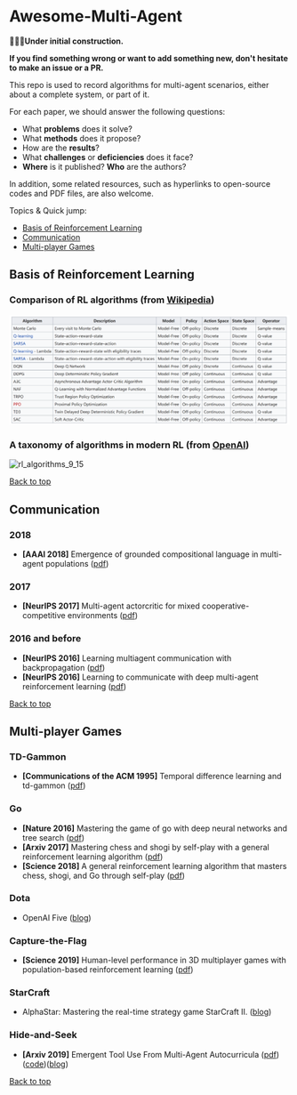 # Awesome-Multi-Agent

**:running::running::running:Under initial construction.**

**If you find something wrong or want to add something new, don't hesitate to make an issue or a PR.**

This repo is used to record  algorithms for multi-agent scenarios, either about a complete system, or part of it. 

For each paper, we should answer the following questions:
- What **problems** does it solve?
- What **methods** does it propose?
- How are the **results**?
- What **challenges** or **deficiencies** does it face?
- **Where** is it published? **Who** are the authors?

In addition, some related resources, such as hyperlinks to open-source codes and PDF files, are also welcome.

Topics & Quick jump:
  - [Basis of Reinforcement Learning](#basis-of-reinforcement-learning)
  - [Communication](#communication)
  - [Multi-player Games](#multi-player-games)

## Basis of Reinforcement Learning

### Comparison of RL algorithms (from [Wikipedia](https://en.wikipedia.org/wiki/Reinforcement_learning))
![1569218477168](./_assets/1569218477168.png)

### A taxonomy of algorithms in modern RL (from [OpenAI](https://spinningup.openai.com/en/latest/spinningup/rl_intro2.html#citations-below))
![rl_algorithms_9_15](https://spinningup.openai.com/en/latest/_images/rl_algorithms_9_15.svg)

[Back to top](#awesome-multi-agent)

## Communication

### 2018

- **[AAAI 2018]** Emergence of grounded compositional language in multi-agent populations ([pdf](https://www.aaai.org/ocs/index.php/AAAI/AAAI18/paper/viewFile/17007/15846))

### 2017

- **[NeurIPS 2017]** Multi-agent actorcritic for mixed cooperative-competitive environments ([pdf](https://papers.nips.cc/paper/7217-multi-agent-actor-critic-for-mixed-cooperative-competitive-environments.pdf))

### 2016 and before

- **[NeurIPS 2016]** Learning multiagent communication with backpropagation ([pdf](https://papers.nips.cc/paper/6398-learning-multiagent-communication-with-backpropagation.pdf))
- **[NeurIPS 2016]** Learning to
communicate with deep multi-agent reinforcement learning ([pdf](https://papers.nips.cc/paper/6042-learning-to-communicate-with-deep-multi-agent-reinforcement-learning.pdf))

[Back to top](#awesome-multi-agent)

## Multi-player Games

### TD-Gammon
- **[Communications of the ACM 1995]** Temporal difference learning and td-gammon ([pdf](https://cling.csd.uwo.ca/cs346a/extra/tdgammon.pdf))

### Go
- **[Nature 2016]** Mastering the game of go with deep neural networks and tree search ([pdf](https://www.nature.com/articles/nature16961.pdf))
- **[Arxiv 2017]** Mastering chess and shogi by self-play with a general reinforcement learning algorithm ([pdf](https://arxiv.org/pdf/1712.01815.pdf))
- **[Science 2018]** A general reinforcement learning algorithm that masters chess, shogi, and Go through self-play ([pdf](https://science.sciencemag.org/content/sci/362/6419/1140.full.pdf))

### Dota
- OpenAI Five ([blog](https://openai.com/blog/openai-five/))

### Capture-the-Flag
- **[Science 2019]** Human-level performance in 3D multiplayer games with population-based reinforcement learning ([pdf](https://science.sciencemag.org/content/sci/364/6443/859.full.pdf))

### StarCraft
- AlphaStar: Mastering the real-time strategy game StarCraft II. ([blog](https://deepmind.com/blog/article/alphastar-mastering-real-time-strategy-game-starcraft-ii))

### Hide-and-Seek
- **[Arxiv 2019]** Emergent Tool Use From Multi-Agent Autocurricula ([pdf](https://arxiv.org/pdf/1909.07528.pdf))([code](https://github.com/openai/multi-agent-emergence-environments))([blog](https://openai.com/blog/emergent-tool-use/))

[Back to top](#awesome-multi-agent)